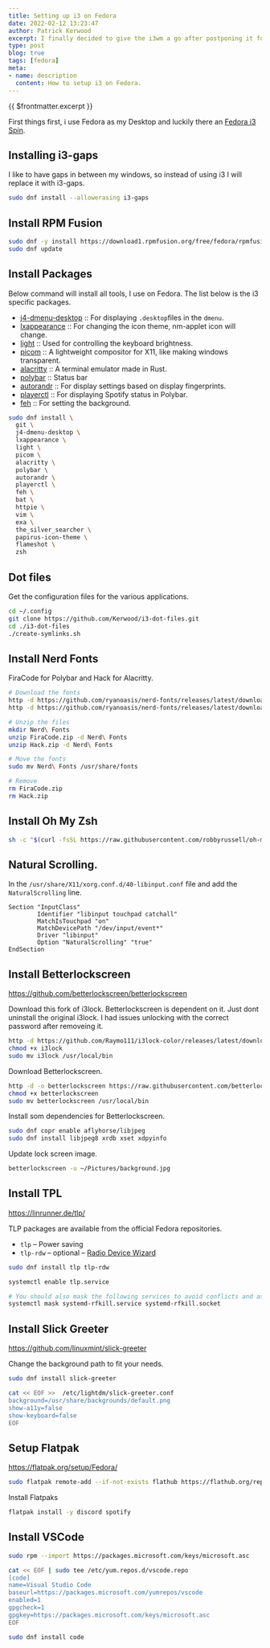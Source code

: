 ```yaml
---
title: Setting up i3 on Fedora
date: 2022-02-12 13:23:47
author: Patrick Kerwood
excerpt: I finally decided to give the i3wm a go after postponing it for years. This post is my i3 setup with Polybar and other supporting applications.
type: post
blog: true
tags: [fedora]
meta:
- name: description
  content: How to setup i3 on Fedora.
---
```

{{ $frontmatter.excerpt }}

First things first, i use Fedora as my Desktop and luckily there an [Fedora i3 Spin](https://spins.fedoraproject.org/en/i3/).

## Installing i3-gaps

I like to have gaps in between my windows, so instead of using i3 I will replace it with i3-gaps.
```sh
sudo dnf install --allowerasing i3-gaps
```

## Install RPM Fusion

```sh
sudo dnf -y install https://download1.rpmfusion.org/free/fedora/rpmfusion-free-release-$(rpm -E %fedora).noarch.rpm https://download1.rpmfusion.org/nonfree/fedora/rpmfusion-nonfree-release-$(rpm -E %fedora).noarch.rpm
sudo dnf update
```

## Install Packages
Below command will install all tools, I use on Fedora. The list below is the i3 specific packages.

- [j4-dmenu-desktop](https://github.com/enkore/j4-dmenu-desktop) :: For displaying `.desktop`files in the `dmenu`.
- [lxappearance](https://github.com/lxde/lxappearance) :: For changing the icon theme, nm-applet icon will change. 
- [light](https://github.com/haikarainen/light) :: Used for controlling the keyboard brightness. 
- [picom](https://github.com/yshui/picom) :: A lightweight compositor for X11, like making windows transparent.
- [alacritty](https://github.com/alacritty/alacritty) :: A terminal emulator made in Rust.
- [polybar](https://github.com/polybar/polybar) :: Status bar
- [autorandr](https://github.com/phillipberndt/autorandr) :: For display settings based on display fingerprints.
- [playerctl](https://github.com/altdesktop/playerctl) :: For displaying Spotify status in Polybar.
- [feh](https://github.com/derf/feh) :: For setting the background.

```sh
sudo dnf install \
  git \
  j4-dmenu-desktop \
  lxappearance \
  light \
  picom \
  alacritty \
  polybar \
  autorandr \
  playerctl \
  feh \
  bat \
  httpie \
  vim \
  exa \
  the_silver_searcher \
  papirus-icon-theme \
  flameshot \
  zsh
```
## Dot files

Get the configuration files for the various applications.
```sh
cd ~/.config
git clone https://github.com/Kerwood/i3-dot-files.git
cd ./i3-dot-files
./create-symlinks.sh
```

## Install Nerd Fonts
FiraCode for Polybar and Hack for Alacritty.
```sh
# Download the fonts
http -d https://github.com/ryanoasis/nerd-fonts/releases/latest/download/FiraCode.zip
http -d https://github.com/ryanoasis/nerd-fonts/releases/latest/download/Hack.zip

# Unzip the files
mkdir Nerd\ Fonts
unzip FiraCode.zip -d Nerd\ Fonts
unzip Hack.zip -d Nerd\ Fonts

# Move the fonts
sudo mv Nerd\ Fonts /usr/share/fonts

# Remove
rm FiraCode.zip
rm Hack.zip
```

## Install Oh My Zsh

```sh
sh -c "$(curl -fsSL https://raw.githubusercontent.com/robbyrussell/oh-my-zsh/master/tools/install.sh)"
```

## Natural Scrolling.
In the `/usr/share/X11/xorg.conf.d/40-libinput.conf` file and add the `NaturalScrolling` line.
```{6}
Section "InputClass"
        Identifier "libinput touchpad catchall"
        MatchIsTouchpad "on"
        MatchDevicePath "/dev/input/event*"
        Driver "libinput"
        Option "NaturalScrolling" "true"
EndSection
```

## Install Betterlockscreen

<https://github.com/betterlockscreen/betterlockscreen>

Download this fork of i3lock. Betterlockscreen is dependent on it. Just dont uninstall the original i3lock. I had issues unlocking with the correct password after removeing it.
```sh
http -d https://github.com/Raymo111/i3lock-color/releases/latest/download/i3lock
chmod +x i3lock
sudo mv i3lock /usr/local/bin
```

Download Betterlockscreen.
```sh
http -d -o betterlockscreen https://raw.githubusercontent.com/betterlockscreen/betterlockscreen/next/betterlockscreen
chmod +x betterlockscreen
sudo mv betterlockscreen /usr/local/bin
```

Install som dependencies for Betterlockscreen.
```sh
sudo dnf copr enable aflyhorse/libjpeg
sudo dnf install libjpeg8 xrdb xset xdpyinfo
```

Update lock screen image.
```sh
betterlockscreen -u ~/Pictures/background.jpg
```

## Install TPL 
<https://linrunner.de/tlp/>

TLP packages are available from the official Fedora repositories.

 - `tlp` – Power saving
 - `tlp-rdw` – optional – [Radio Device Wizard](https://linrunner.de/tlp/settings/rdw.html)

```sh
sudo dnf install tlp tlp-rdw
```

```sh
systemctl enable tlp.service

# You should also mask the following services to avoid conflicts and assure proper operation of TLP’s Radio Device Switching options.
systemctl mask systemd-rfkill.service systemd-rfkill.socket
```

## Install Slick Greeter
<https://github.com/linuxmint/slick-greeter>

Change the background path to fit your needs.

```sh
sudo dnf install slick-greeter

cat << EOF >>  /etc/lightdm/slick-greeter.conf
background=/usr/share/backgrounds/default.png
show-a11y=false
show-keyboard=false
EOF
```

## Setup Flatpak

<https://flatpak.org/setup/Fedora/>

```sh
sudo flatpak remote-add --if-not-exists flathub https://flathub.org/repo/flathub.flatpakrepo
```

Install Flatpaks

```sh
flatpak install -y discord spotify
```


## Install VSCode

```sh
sudo rpm --import https://packages.microsoft.com/keys/microsoft.asc

cat << EOF | sudo tee /etc/yum.repos.d/vscode.repo
[code]
name=Visual Studio Code
baseurl=https://packages.microsoft.com/yumrepos/vscode
enabled=1
gpgcheck=1
gpgkey=https://packages.microsoft.com/keys/microsoft.asc
EOF

sudo dnf install code
``` 
